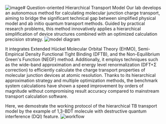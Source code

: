 ![image](https://github.com/yuxi-TJU/Question-oriented-Hierarchical-Transport-Model/assets/68102657/864038b9-6d25-43bc-868c-3162ce43812a)# Question-oriented Hierarchical Transport Model
Our lab develops an autonomous method for calculating molecular junction charge transport, aiming to bridge the significant technical gap between simplified physical model and ab initio quantum transport methods. Guided by practical research problems, this method innovatively applies a hierarchical simplification of device structures combined with an optimized calculation precision strategy. 
![model diagram](https://github.com/yuxi-TJU/Question-oriented-Hierarchical-Transport-Model/assets/68102657/82a0ddf0-5b75-4395-83de-b147ab1b33fd)


It integrates Extended Hückel Molecular Orbital Theory (EHMO), Semi-Empirical Density Functional Tight Binding (DFTB), and the Non-Equilibrium Green's Function (NEGF) method. Additionally, it employs techniques such as the wide-band approximation and energy level renormalization (DFT+Σ correction) to efficiently calculate the charge transport properties of molecular junction devices at atomic resolution. Thanks to its hierarchical approximation strategy and multiple optimization methods, the benchmark system calculations have shown a speed improvement by orders of magnitude without compromising result accuracy compared to mainstream transport calculation software.

Here, we demostrate the working protocol of the hierarchical TB transport model by the example of 1,3-BDT molecule with destructive quantum interference (DQI) feature.
![workflow](https://github.com/yuxi-TJU/Question-oriented-Hierarchical-Transport-Model/assets/68102657/ad6b807a-0ff2-4671-bfeb-35191da5049a)
